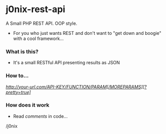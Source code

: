 j0nix-rest-api
==============

A Small PHP REST API. OOP style. 
* For you who just wants REST and don't want to "get down and boogie" with a cool framework...


### What is this?
* It's a small RESTful API presenting results as JSON

### How to...

*http://your-url.com/API-KEY/FUNCTION/PARAM[/MOREPARAMS][?pretty=true]*

### How does it work

* Read *comments* in code...


/j0nix
